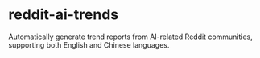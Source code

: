 # reddit-ai-trends
Automatically generate trend reports from AI-related Reddit communities, supporting both English and Chinese languages.

